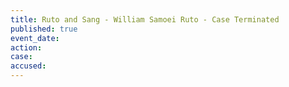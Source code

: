 ```yaml
---
title: Ruto and Sang - William Samoei Ruto - Case Terminated
published: true
event_date:
action:
case:
accused:
---
```


